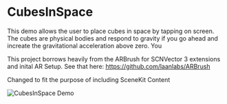 # CubesInSpace
This  demo allows the user to place cubes in space by tapping on screen. The cubes are physical bodies and respond to gravity if you go ahead and increate the gravitational acceleration above zero. You 

This project borrows heavily from the ARBrush for SCNVector 3 extensions and inital AR Setup. See that here: https://github.com/laanlabs/ARBrush

Changed to fit the purpose of including SceneKit Content


![CubesInSpace Demo](./cube.gif)



